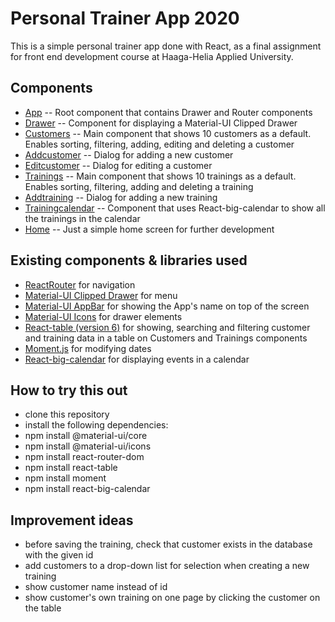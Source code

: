 # Personal Trainer App 2020

This is a simple personal trainer app done with React, as a final assignment for front end development course at Haaga-Helia Applied University.

## Components

- [App](/src/App.js) -- Root component that contains Drawer and Router components
- [Drawer](/src/components/Drawer.js) -- Component for displaying a Material-UI Clipped Drawer
- [Customers](/src/components/Customers.js) -- Main component that shows 10 customers as a default. Enables 
sorting, filtering, adding, editing and deleting a customer
- [Addcustomer](/src/components/Addcustomer.js) -- Dialog for adding a new customer
- [Editcustomer](/src/components/Editcustomer.js) -- Dialog for editing a customer
- [Trainings](/src/components/Trainings.js) -- Main component that shows 10 trainings as a default. Enables sorting, filtering, adding and deleting a training
- [Addtraining](/src/components/Addtraining.js) -- Dialog for adding a new training
- [Trainingcalendar](/src/components/Trainingcalendar.js) -- Component that uses React-big-calendar to show all the trainings in the calendar
- [Home](/src/components/Home.js) -- Just a simple home screen for further development

## Existing components & libraries used

- [ReactRouter](https://reactrouter.com/) for navigation
- [Material-UI Clipped Drawer](https://material-ui.com/components/drawers/#clipped-under-the-app-bar) for menu
- [Material-UI AppBar](https://material-ui.com/components/app-bar/) for showing the App's name on top of the screen
- [Material-UI Icons](https://material-ui.com/components/material-icons/) for drawer elements
- [React-table (version 6)](https://github.com/tannerlinsley/react-table/tree/v6) for showing, searching and filtering customer and training data in a table on Customers and Trainings components
- [Moment.js](https://momentjs.com/) for modifying dates
- [React-big-calendar](https://www.npmjs.com/package/react-big-calendar) for displaying events in a calendar


## How to try this out

- clone this repository
- install the following dependencies:
- npm install @material-ui/core
- npm install @material-ui/icons
- npm install react-router-dom
- npm install react-table
- npm install moment
- npm install react-big-calendar

## Improvement ideas

- before saving the training, check that customer exists in the database with the given id
- add customers to a drop-down list for selection when creating a new training
- show customer name instead of id
- show customer's own training on one page by clicking the customer on the table
